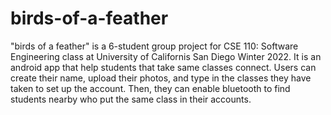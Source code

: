 # birds-of-a-feather

"birds of a feather" is a 6-student group project for CSE 110: Software Engineering class at University of Californis San Diego Winter 2022. It is an android app that help students that take same classes connect. Users can create their name, upload their photos, and type in the classes they have taken to set up the account. Then, they can enable bluetooth to find students nearby who put the same class in their accounts. 
